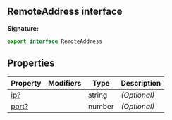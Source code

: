 ## RemoteAddress interface

**Signature:**

```typescript
export interface RemoteAddress
```

## Properties

| Property                                   | Modifiers | Type   | Description       |
| ------------------------------------------ | --------- | ------ | ----------------- |
| [ip?](./puppeteer.remoteaddress.ip.md)     |           | string | <i>(Optional)</i> |
| [port?](./puppeteer.remoteaddress.port.md) |           | number | <i>(Optional)</i> |
